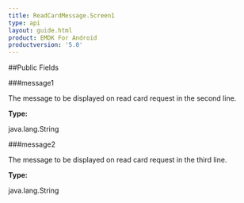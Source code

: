 ```yaml
---
title: ReadCardMessage.Screen1
type: api
layout: guide.html
product: EMDK For Android
productversion: '5.0'
---
```





##Public Fields

###message1

The message to be displayed on read card request in the second line.

**Type:**

java.lang.String

###message2

The message to be displayed on read card request in the third line.

**Type:**

java.lang.String





